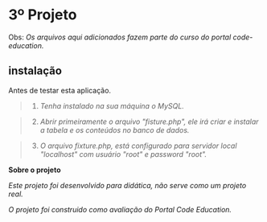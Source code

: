 3º Projeto
======================================

Obs: *Os arquivos aqui adicionados fazem parte do curso do portal code-education.*

instalação
-----------

Antes de testar esta aplicação.
>1. *Tenha instalado na sua máquina o MySQL.*

>2. *Abrir primeiramente o arquivo "fisture.php", ele irá criar e instalar a tabela e os conteúdos no banco de dados.*

>3. *O arquivo fixture.php, está configurado para servidor local "localhost" com usuário "root" e password "root".*


**Sobre o projeto**

*Este projeto foi desenvolvido para didática, não serve como um projeto real.*

*O projeto foi construido como avaliação do Portal Code Education.*